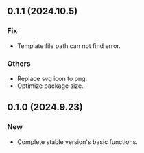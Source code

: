 ## 0.1.1 (2024.10.5)
### Fix
- Template file path can not find error.
### Others
- Replace svg icon to png.
- Optimize package size.

## 0.1.0 (2024.9.23)
### New
- Complete stable version's basic functions.